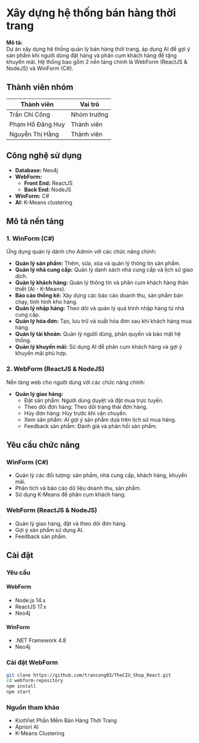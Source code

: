 # **Xây dựng hệ thống bán hàng thời trang**

**Mô tả:**  
Dự án xây dựng hệ thống quản lý bán hàng thời trang, áp dụng AI để gợi ý sản phẩm khi người dùng đặt hàng và phân cụm khách hàng để tặng khuyến mãi. Hệ thống bao gồm 2 nền tảng chính là WebForm (ReactJS & NodeJS) và WinForm (C#).

## **Thành viên nhóm**

| Thành viên         | Vai trò          |
|--------------------|------------------|
| Trần Chí Công      | Nhóm trưởng      |
| Phạm Hồ Đăng Huy   | Thành viên       |
| Nguyễn Thị Hằng    | Thành viên       |

## **Công nghệ sử dụng**

- **Database:** Neo4j
- **WebForm:**
  - **Front End:** ReactJS
  - **Back End:** NodeJS
- **WinForm:** C#
- **AI:** K-Means clustering

## **Mô tả nền tảng**

### **1. WinForm (C#)**

Ứng dụng quản lý dành cho Admin với các chức năng chính:

- **Quản lý sản phẩm:** Thêm, sửa, xóa và quản lý thông tin sản phẩm.
- **Quản lý nhà cung cấp:** Quản lý danh sách nhà cung cấp và lịch sử giao dịch.
- **Quản lý khách hàng:** Quản lý thông tin và phân cụm khách hàng thân thiết (AI - K-Means).
- **Báo cáo thống kê:** Xây dựng các báo cáo doanh thu, sản phẩm bán chạy, tình hình kho hàng.
- **Quản lý nhập hàng:** Theo dõi và quản lý quá trình nhập hàng từ nhà cung cấp.
- **Quản lý hóa đơn:** Tạo, lưu trữ và xuất hóa đơn sau khi khách hàng mua hàng.
- **Quản lý tài khoản:** Quản lý người dùng, phân quyền và bảo mật hệ thống.
- **Quản lý khuyến mãi:** Sử dụng AI để phân cụm khách hàng và gợi ý khuyến mãi phù hợp.

### **2. WebForm (ReactJS & NodeJS)**

Nền tảng web cho người dùng với các chức năng chính:

- **Quản lý giao hàng:**
  - Đặt sản phẩm: Người dùng duyệt và đặt mua trực tuyến.
  - Theo dõi đơn hàng: Theo dõi trạng thái đơn hàng.
  - Hủy đơn hàng: Hủy trước khi vận chuyển.
  - Xem sản phẩm: AI gợi ý sản phẩm dựa trên lịch sử mua hàng.
  - Feedback sản phẩm: Đánh giá và phản hồi sản phẩm.

## **Yêu cầu chức năng**

### **WinForm (C#)**
- Quản lý các đối tượng: sản phẩm, nhà cung cấp, khách hàng, khuyến mãi.
- Phân tích và báo cáo dữ liệu doanh thu, sản phẩm.
- Sử dụng K-Means để phân cụm khách hàng.

### **WebForm (ReactJS & NodeJS)**
- Quản lý giao hàng, đặt và theo dõi đơn hàng.
- Gợi ý sản phẩm sử dụng AI.
- Feedback sản phẩm.

## **Cài đặt**

### **Yêu cầu**

#### **WebForm**
- Node.js 14.x
- ReactJS 17.x
- Neo4j

#### **WinForm**
- .NET Framework 4.8
- Neo4j

### **Cài đặt WebForm**
```bash
git clone https://github.com/trancong03/TheCIU_Shop_React.git
cd webform-repository
npm install
npm start
```
### **Nguồn tham khảo**
- KiotViet Phần Mềm Bán Hàng Thời Trang
- Apriori AI
- K-Means Clustering


